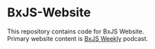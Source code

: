 # BxJS-Website

This repository contains code for BxJS Website.  
Primary website content is [BxJS Weekly](https://github.com/BuildingXwithJS/bxjs-weekly) podcast.
